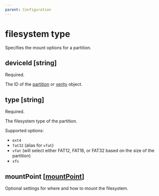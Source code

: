 ```yaml
---
parent: Configuration
---
```


# filesystem type

Specifies the mount options for a partition.

## deviceId [string]

Required.

The ID of the [partition](./partition.md) or [verity](./verity.md) object.

## type [string]

Required.

The filesystem type of the partition.

Supported options:

- `ext4`
- `fat32` (alias for `vfat`)
- `vfat` (will select either FAT12, FAT16, or FAT32 based on the size of the partition)
- `xfs`

## mountPoint [[mountPoint](./mountpoint.md)]

Optional settings for where and how to mount the filesystem.
